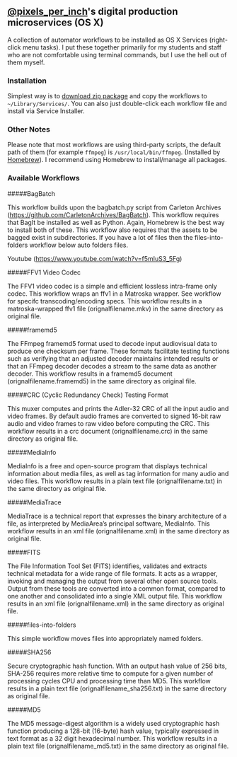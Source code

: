 ## [@pixels_per_inch](https://twitter.com/pixels_per_inch)'s digital production microservices (OS X)

A collection of automator workflows to be installed as OS X Services (right-click menu tasks). I put these together primarily for my students and staff who are not comfortable using terminal commands, but I use the hell out of them myself.

### Installation

Simplest way is to [download zip package](https://github.com/tvc15brian/dpu-microservices/archive/master.zip) and copy the workflows to `~/Library/Services/`. You can also just double-click each workflow file and install via Service Installer.

### Other Notes

Please note that most workflows are using third-party scripts, the default path of them (for example `ffmpeg`) is `/usr/local/bin/ffmpeg`. (Installed by [Homebrew](http://brew.sh/)). I recommend using Homebrew to install/manage all packages.

### Available Workflows
#####BagBatch 

This workflow builds upon the bagbatch.py script from Carleton Archives (https://github.com/CarletonArchives/BagBatch). This workflow requires that BagIt be installed as well as Python. Again, Homebrew is the best way to install both of these. This workflow also requires that the assets to be bagged exist in subdirectories. If you have a lot of files then the files-into-folders workflow below auto folders files. 

Youtube (https://www.youtube.com/watch?v=f5mIuS3_5Fg)

#####FFV1 Video Codec 

The FFV1 video codec is a simple and efficient lossless intra-frame only codec. This workflow wraps an ffv1 in a Matroska wrapper. See workflow for specifc transcoding/encoding specs. This workflow results in a matroska-wrapped ffv1 file (orignalfilename.mkv) in the same directory as original file.

#####framemd5

The FFmpeg ​framemd5 format used to decode input audiovisual data to produce one checksum per frame. These formats facilitate testing functions such as verifying that an adjusted decoder maintains intended results or that an FFmpeg decoder decodes a stream to the same data as another decoder. This workflow results in a framemd5 document (orignalfilename.framemd5) in the same directory as original file.


#####CRC (Cyclic Redundancy Check) Testing Format

This muxer computes and prints the Adler-32 CRC of all the input audio and video frames. By default audio frames are converted to signed 16-bit raw audio and video frames to raw video before computing the CRC. This workflow results in a crc document (orignalfilename.crc) in the same directory as original file.


#####MediaInfo

MediaInfo is a free and open-source program that displays technical information about media files, as well as tag information for many audio and video files. This workflow results in a plain text file (orignalfilename.txt) in the same directory as original file.


#####MediaTrace

MediaTrace is a technical report that expresses the binary architecture of a file, as interpreted by MediaArea’s principal software, MediaInfo. This workflow results in an xml file (orignalfilename.xml) in the same directory as original file.


#####FITS

The File Information Tool Set (FITS) identifies, validates and extracts technical metadata for a wide range of file formats. It acts as a wrapper, invoking and managing the output from several other open source tools. Output from these tools are converted into a common format, compared to one another and consolidated into a single XML output file. This workflow results in an xml file (orignalfilename.xml) in the same directory as original file.

#####files-into-folders

This simple workflow moves files into appropriately named folders. 


#####SHA256

Secure cryptographic hash function. With an output hash value of 256 bits, SHA-256 requires more relative time to compute for a given number of processing cycles CPU and processing time than MD5. This workflow results in a plain text file (orignalfilename_sha256.txt) in the same directory as original file.


#####MD5

The MD5 message-digest algorithm is a widely used cryptographic hash function producing a 128-bit (16-byte) hash value, typically expressed in text format as a 32 digit hexadecimal number. This workflow results in a plain text file (orignalfilename_md5.txt) in the same directory as original file.

